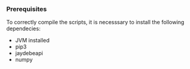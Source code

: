 ### Prerequisites

To correctly compile the scripts, it is necesssary to install the following dependecies:

- JVM installed
- pip3
- jaydebeapi
- numpy
